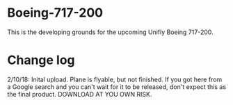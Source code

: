 # Boeing-717-200

This is the developing grounds for the upcoming Unifly Boeing 717-200. 

# Change log
2/10/18: Inital upload. Plane is flyable, but not finished. If you got here from a Google search and you can't wait for it to be 
released, don't expect this as the final product. DOWNLOAD AT YOU OWN RISK. 
